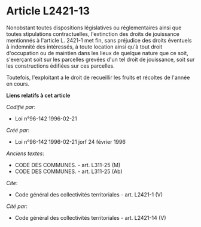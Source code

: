 # Article L2421-13

Nonobstant toutes dispositions législatives ou réglementaires ainsi que toutes stipulations contractuelles, l'extinction des
droits de jouissance mentionnés à l'article L. 2421-1 met fin, sans préjudice des droits éventuels à indemnité des
intéressés, à toute location ainsi qu'à tout droit d'occupation ou de maintien dans les lieux de quelque nature que ce soit,
s'exerçant soit sur les parcelles grevées d'un tel droit de jouissance, soit sur les constructions édifiées sur ces
parcelles. 

Toutefois, l'exploitant a le droit de recueillir les fruits et récoltes de l'année en cours.

**Liens relatifs à cet article**

_Codifié par_:

  - Loi n°96-142 1996-02-21

_Créé par_:

  - Loi n°96-142 1996-02-21 jorf 24 février 1996

_Anciens textes_:

  - CODE DES COMMUNES. - art. L311-25 (M)
  - CODE DES COMMUNES. - art. L311-25 (Ab)

_Cite_:

  - Code général des collectivités territoriales - art. L2421-1 (V)

_Cité par_:

  - Code général des collectivités territoriales - art. L2421-14 (V)
